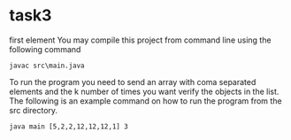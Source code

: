 # task3
first element
You may compile this project from command line using the following command

`javac src\main.java`

To run the program you need to send an array with coma separated elements and the k number of times you want verify the objects in the list. The following is an example command on how to run the program from the src directory.

`java main [5,2,2,12,12,12,1] 3`
